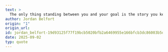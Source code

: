```yaml
---
text: >
  The only thing standing between you and your goal is the story you keep telling yourself as to why you can't achieve it.
author: Jordan Belfort
origin: "1"
origin_url: 
id: jordan_belfort-19d93125f77f19bcb5020bfb2a6469955e166bfcb3dc86003b5d3aafae531f7b
date: 2025-09-02
typ: quote
---
```

